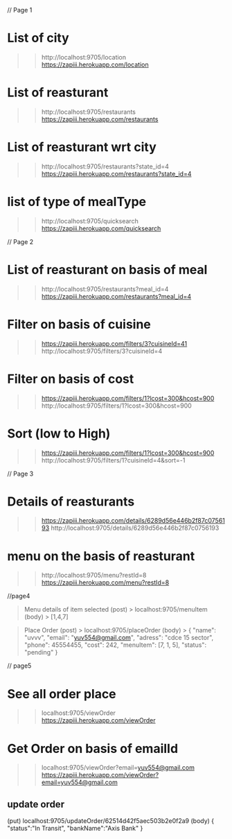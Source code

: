 // Page 1
# List of city
>>http://localhost:9705/location
>>https://zapiii.herokuapp.com/location

# List of reasturant
>>http://localhost:9705/restaurants
>>https://zapiii.herokuapp.com/restaurants

# List of reasturant wrt city
>>http://localhost:9705/restaurants?state_id=4
>>https://zapiii.herokuapp.com/restaurants?state_id=4

# list of type of mealType
>> http://localhost:9705/quicksearch
>> https://zapiii.herokuapp.com/quicksearch

// Page 2
# List of reasturant on basis of meal
>>http://localhost:9705/restaurants?meal_id=4
>>https://zapiii.herokuapp.com/restaurants?meal_id=4

# Filter on basis of cuisine
>> https://zapiii.herokuapp.com/filters/3?cuisineId=41
>> http://localhost:9705/filters/3?cuisineId=4

# Filter on basis of cost
>>https://zapiii.herokuapp.com/filters/1?lcost=300&hcost=900
>> http://localhost:9705/filters/1?lcost=300&hcost=900

# Sort (low to High)
>>https://zapiii.herokuapp.com/filters/1?lcost=300&hcost=900
>>http://localhost:9705/filters/1?cuisineId=4&sort=-1

// Page 3 
 # Details of reasturants
 >>https://zapiii.herokuapp.com/details/6289d56e446b2f87c0756193
 >>http://localhost:9705/details/6289d56e446b2f87c0756193
 

 # menu on the basis of reasturant
 >> http://localhost:9705/menu?restId=8
 >>https://zapiii.herokuapp.com/menu?restId=8

//page4 
> Menu details of item selected
(post) > localhost:9705/menuItem
(body) > [1,4,7]

> Place Order
(post) > localhost:9705/placeOrder
(body) > 
  {
        "name": "uvvv",
        "email": "yuv554@gmail.com",
        "adress": "cdce 15 sector",
        "phone": 45554455,
        "cost": 242,
        "menuItem": [7, 1, 5],
        "status": "pending"
    }

// page5
# See all order place
>> localhost:9705/viewOrder
>>https://zapiii.herokuapp.com/viewOrder

# Get Order on basis of emailId
>> localhost:9705/viewOrder?email=yuv554@gmail.com
>>https://zapiii.herokuapp.com/viewOrder?email=yuv554@gmail.com

## update order
(put) localhost:9705/updateOrder/62514d42f5aec503b2e0f2a9
(body) 
{
	"status":"In Transit",
    "bankName":"Axis Bank"
}


